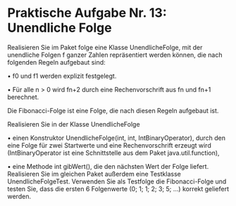 # Praktische Aufgabe Nr. 13: Unendliche Folge

Realisieren Sie im Paket folge eine Klasse UnendlicheFolge, mit der unendliche Folgen f ganzer Zahlen repräsentiert werden können, die nach folgenden Regeln aufgebaut sind:

• f0 und f1 werden explizit festgelegt.

• Für alle n > 0 wird fn+2 durch eine Rechenvorschrift aus fn und fn+1 berechnet.

Die Fibonacci-Folge ist eine Folge, die nach diesen Regeln aufgebaut ist. 

Realisieren Sie in der Klasse UnendlicheFolge

• einen Konstruktor UnendlicheFolge(int, int, IntBinaryOperator), durch den eine Folge für zwei Startwerte und eine Rechenvorschrift erzeugt wird (IntBinaryOperator
ist eine Schnittstelle aus dem Paket java.util.function),

• eine Methode int gibWert(), die den nächsten Wert der Folge liefert. Realisieren Sie im gleichen Paket außerdem eine Testklasse UnendlicheFolgeTest. Verwenden
Sie als Testfolge die Fibonacci-Folge und testen Sie, dass die ersten 6 Folgenwerte (0; 1; 1; 2; 3; 5; ...) korrekt geliefert werden.

